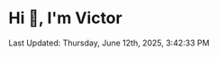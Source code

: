 <h1>Hi 👋, I'm Victor </h1>

<!--RECENT_ACTIVITY:start-->
<!--RECENT_ACTIVITY:end-->

<!--RECENT_ACTIVITY:last_update-->
Last Updated: Thursday, June 12th, 2025, 3:42:33 PM
<!--RECENT_ACTIVITY:last_update_end-->
